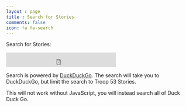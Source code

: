 ```yaml
---
layout : page
title : Search for Stories
comments: false
icon: fa fa-search
---
```


Search for Stories:

<iframe src="https://duckduckgo.com/search.html?site=troop53stories.shendrick.net&amp;prefill=Search%20with%20DuckDuckGo" style="overflow:hidden;margin:0;padding:0;height:40px;" class="ddg-search" frameborder="0"></iframe>

Search is powered by [DuckDuckGo](https://duckduckgo.com/).  The search will take you to DuckDuckGo, but limit the search to Troop 53 Stories.

<noscript>
This will not work without JavaScript, you will instead search all of Duck Duck Go.
</noscript>
